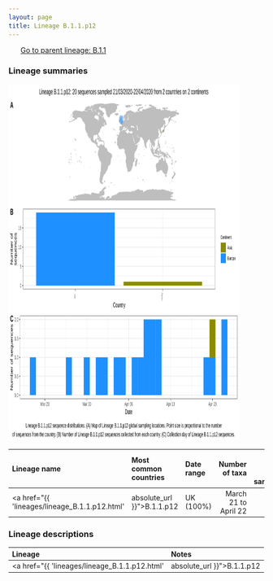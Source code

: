 ```yaml
---
layout: page
title: Lineage B.1.1.p12
---
```




<p>
<ul class="actions small">
	 <a href="{{ 'lineages/lineage_B.1.1.html' | absolute_url }}" class="button special fit">Go to parent lineage: B.1.1</a>
</ul>
</p>
<h3> Lineage summaries</h3>

<img src="../assets/images/B.1.1.p12.svg" alt="B.1.1.p12 lineage summary figure" width="90%" height="700px" />


| Lineage name | Most common countries | Date range | Number of taxa |  Days since last sampling | Known Travel | Recall value |
|:-----|:-----|:-------|-------:|-------:|:---------|--------:|
| <a href="{{ 'lineages/lineage_B.1.1.p12.html' | absolute_url }}">B.1.1.p12</a> | UK (100%) | March 21 to April 22 | 16 | 18 |  | 80.0 |

<h3>Lineage descriptions</h3>

| Lineage | Notes |
|:-----|:-----|
| <a href="{{ 'lineages/lineage_B.1.1.p12.html' | absolute_url }}">B.1.1.p12</a> | Formerly B.1.49, Scottish lineage (BS=48) |

